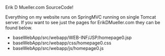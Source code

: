 
Erik D Mueller.com SourceCode!


Everything on my website runs on SpringMVC running on single Tomcat server.  If you want to see just the pages for ErikDMueller.com they can be found below.

<ul>
<li>baseWebApp/src/webapp/WEB-INF/JSP/homepage0.jsp
<li>baseWebApp/src/webapp/css/homepage0.css
<li>baseWebApp/src/webapp/js/homepage0.js
</ul>

